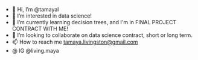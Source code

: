- 👋 Hi, I’m @tamayal
- 👀 I’m interested in data science!
- 🌱 I’m currently learning decision trees, and I'm in FINAL PROJECT CONTRACT WITH ME!
- 💞️ I’m looking to collaborate on data science contract, short or long term.
- 📫 How to reach me tamaya.livingston@gmail.com
- @ IG @living.maya

<!---
tamayal/tamayal is a ✨ special ✨ repository because its `README.md` (this file) appears on your GitHub profile.
You can click the Preview link to take a look at your changes.
--->
